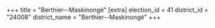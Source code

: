 +++
title = "Berthier--Maskinongé"
[extra]
election_id = 41
district_id = "24008"
district_name = "Berthier--Maskinongé"
+++
